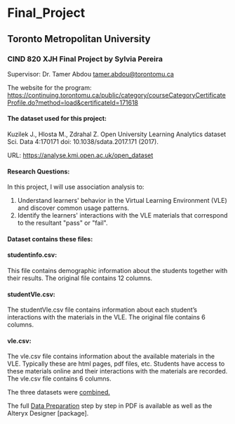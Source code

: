 # Final_Project

## Toronto Metropolitan University
### CIND 820 XJH Final Project by Sylvia Pereira

Supervisor: Dr. Tamer Abdou tamer.abdou@torontomu.ca

The website for the program:
https://continuing.torontomu.ca/public/category/courseCategoryCertificateProfile.do?method=load&certificateId=171618

#### The dataset used for this project:
Kuzilek J., Hlosta M., Zdrahal Z. Open University Learning Analytics dataset Sci. Data 4:170171 doi: 10.1038/sdata.2017.171 (2017).

URL: https://analyse.kmi.open.ac.uk/open_dataset

#### Research Questions:

In this project, I will use association analysis to:
1) Understand learners' behavior in the Virtual Learning Environment (VLE) and discover common usage patterns.
2) Identify the learners' interactions with the VLE materials that correspond to the resultant "pass" or "fail".

#### Dataset contains these files:

#### studentinfo.csv:

This file contains demographic information about the students together with their results. The original file contains 12 columns.

#### studentVle.csv:

The studentVle.csv file contains information about each student’s interactions with the materials in the VLE. The original file contains 6 columns.

#### vle.csv:

The vle.csv file contains information about the available materials in the VLE. Typically these are html pages, pdf files, etc. Students have access to these materials online and their interactions with the materials are recorded. The vle.csv file contains 6 columns.

The three datasets were [combined.](https://github.com/sylviabpereira/Final_Project/blob/main/Dataset_EDA_Combined.csv)

The full [Data Preparation](https://github.com/sylviabpereira/Final_Project/blob/main/Data_Preparation_Step_by_Step.pdf) step by step in PDF is available as well as the Alteryx Designer [package].


